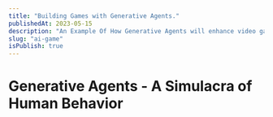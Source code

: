 ```yaml
---
title: "Building Games with Generative Agents."
publishedAt: 2023-05-15
description: "An Example Of How Generative Agents will enhance video game storytelling."
slug: "ai-game"
isPublish: true
---
```


# Generative Agents - A Simulacra of Human Behavior
